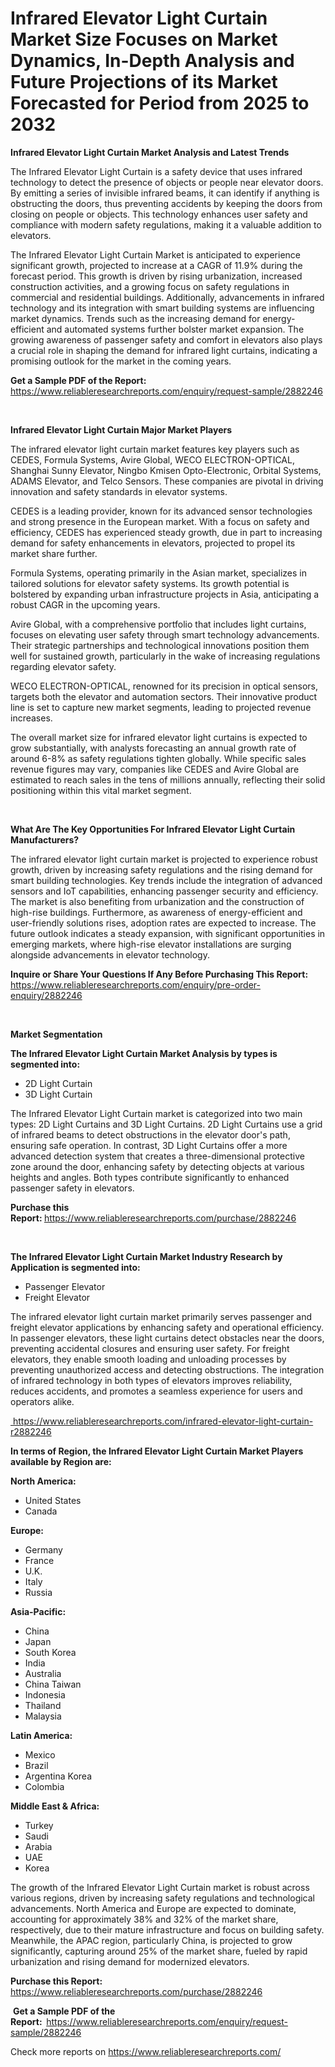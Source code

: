 <p><h1>Infrared Elevator Light Curtain Market Size Focuses on Market Dynamics, In-Depth Analysis and Future Projections of its Market Forecasted for Period from 2025 to 2032</h1></p><p><strong>Infrared Elevator Light Curtain Market Analysis and Latest Trends</strong></p>
<p><p>The Infrared Elevator Light Curtain is a safety device that uses infrared technology to detect the presence of objects or people near elevator doors. By emitting a series of invisible infrared beams, it can identify if anything is obstructing the doors, thus preventing accidents by keeping the doors from closing on people or objects. This technology enhances user safety and compliance with modern safety regulations, making it a valuable addition to elevators.</p><p>The Infrared Elevator Light Curtain Market is anticipated to experience significant growth, projected to increase at a CAGR of 11.9% during the forecast period. This growth is driven by rising urbanization, increased construction activities, and a growing focus on safety regulations in commercial and residential buildings. Additionally, advancements in infrared technology and its integration with smart building systems are influencing market dynamics. Trends such as the increasing demand for energy-efficient and automated systems further bolster market expansion. The growing awareness of passenger safety and comfort in elevators also plays a crucial role in shaping the demand for infrared light curtains, indicating a promising outlook for the market in the coming years.</p></p>
<p><strong>Get a Sample PDF of the Report:&nbsp;</strong> <a href="https://www.reliableresearchreports.com/enquiry/request-sample/2882246?utm_campaign=2253&utm_medium=2&utm_source=Github&utm_content=ia&utm_term=13032025&utm_id=infrared-elevator-light-curtain">https://www.reliableresearchreports.com/enquiry/request-sample/2882246</a></p>
<p>&nbsp;</p>
<p><strong>Infrared Elevator Light Curtain Major Market Players</strong></p>
<p><p>The infrared elevator light curtain market features key players such as CEDES, Formula Systems, Avire Global, WECO ELECTRON-OPTICAL, Shanghai Sunny Elevator, Ningbo Kmisen Opto-Electronic, Orbital Systems, ADAMS Elevator, and Telco Sensors. These companies are pivotal in driving innovation and safety standards in elevator systems.</p><p>CEDES is a leading provider, known for its advanced sensor technologies and strong presence in the European market. With a focus on safety and efficiency, CEDES has experienced steady growth, due in part to increasing demand for safety enhancements in elevators, projected to propel its market share further.</p><p>Formula Systems, operating primarily in the Asian market, specializes in tailored solutions for elevator safety systems. Its growth potential is bolstered by expanding urban infrastructure projects in Asia, anticipating a robust CAGR in the upcoming years. </p><p>Avire Global, with a comprehensive portfolio that includes light curtains, focuses on elevating user safety through smart technology advancements. Their strategic partnerships and technological innovations position them well for sustained growth, particularly in the wake of increasing regulations regarding elevator safety.</p><p>WECO ELECTRON-OPTICAL, renowned for its precision in optical sensors, targets both the elevator and automation sectors. Their innovative product line is set to capture new market segments, leading to projected revenue increases.</p><p>The overall market size for infrared elevator light curtains is expected to grow substantially, with analysts forecasting an annual growth rate of around 6-8% as safety regulations tighten globally. While specific sales revenue figures may vary, companies like CEDES and Avire Global are estimated to reach sales in the tens of millions annually, reflecting their solid positioning within this vital market segment.</p></p>
<p>&nbsp;</p>
<p><strong>What Are The Key Opportunities For Infrared Elevator Light Curtain Manufacturers?</strong></p>
<p><p>The infrared elevator light curtain market is projected to experience robust growth, driven by increasing safety regulations and the rising demand for smart building technologies. Key trends include the integration of advanced sensors and IoT capabilities, enhancing passenger security and efficiency. The market is also benefiting from urbanization and the construction of high-rise buildings. Furthermore, as awareness of energy-efficient and user-friendly solutions rises, adoption rates are expected to increase. The future outlook indicates a steady expansion, with significant opportunities in emerging markets, where high-rise elevator installations are surging alongside advancements in elevator technology.</p></p>
<p><strong>Inquire or Share Your Questions If Any Before Purchasing This Report:</strong> <a href="https://www.reliableresearchreports.com/enquiry/pre-order-enquiry/2882246?utm_campaign=2253&utm_medium=2&utm_source=Github&utm_content=ia&utm_term=13032025&utm_id=infrared-elevator-light-curtain">https://www.reliableresearchreports.com/enquiry/pre-order-enquiry/2882246</a></p>
<p>&nbsp;</p>
<p><strong>Market Segmentation</strong></p>
<p><strong>The Infrared Elevator Light Curtain Market Analysis by types is segmented into:</strong></p>
<p><ul><li>2D Light Curtain</li><li>3D Light Curtain</li></ul></p>
<p><p>The Infrared Elevator Light Curtain market is categorized into two main types: 2D Light Curtains and 3D Light Curtains. 2D Light Curtains use a grid of infrared beams to detect obstructions in the elevator door's path, ensuring safe operation. In contrast, 3D Light Curtains offer a more advanced detection system that creates a three-dimensional protective zone around the door, enhancing safety by detecting objects at various heights and angles. Both types contribute significantly to enhanced passenger safety in elevators.</p></p>
<p><strong>Purchase this Report:&nbsp;</strong><a href="https://www.reliableresearchreports.com/purchase/2882246?utm_campaign=2253&utm_medium=2&utm_source=Github&utm_content=ia&utm_term=13032025&utm_id=infrared-elevator-light-curtain">https://www.reliableresearchreports.com/purchase/2882246</a></p>
<p>&nbsp;</p>
<p><strong>The Infrared Elevator Light Curtain Market Industry Research by Application is segmented into:</strong></p>
<p><ul><li>Passenger Elevator</li><li>Freight Elevator</li></ul></p>
<p><p>The infrared elevator light curtain market primarily serves passenger and freight elevator applications by enhancing safety and operational efficiency. In passenger elevators, these light curtains detect obstacles near the doors, preventing accidental closures and ensuring user safety. For freight elevators, they enable smooth loading and unloading processes by preventing unauthorized access and detecting obstructions. The integration of infrared technology in both types of elevators improves reliability, reduces accidents, and promotes a seamless experience for users and operators alike.</p></p>
<p><a href="https://www.reliableresearchreports.com/infrared-elevator-light-curtain-r2882246?utm_campaign=2253&utm_medium=2&utm_source=Github&utm_content=ia&utm_term=13032025&utm_id=infrared-elevator-light-curtain">&nbsp;https://www.reliableresearchreports.com/infrared-elevator-light-curtain-r2882246</a></p>
<p><strong>In terms of Region, the Infrared Elevator Light Curtain Market Players available by Region are:</strong></p>
<p>
    <p> <strong> North America: </strong>
        <ul>
            <li>United States</li>
            <li>Canada</li>
        </ul>
        </p> 
    <p> <strong> Europe: </strong>
        <ul>
            <li>Germany</li>
            <li>France</li>
            <li>U.K.</li>
            <li>Italy</li>
            <li>Russia</li>
        </ul>
        </p> 
    <p> <strong> Asia-Pacific: </strong>
        <ul>
            <li>China</li>
            <li>Japan</li>
            <li>South Korea</li>
            <li>India</li>
            <li>Australia</li>
            <li>China Taiwan</li>
            <li>Indonesia</li>
            <li>Thailand</li>
            <li>Malaysia</li>
        </ul>
        </p> 
    <p> <strong> Latin America: </strong>
        <ul>
            <li>Mexico</li>
            <li>Brazil</li>
            <li>Argentina Korea</li>
            <li>Colombia</li>
        </ul>
        </p> 
    <p> <strong> Middle East & Africa: </strong>
        <ul>
            <li>Turkey</li>
            <li>Saudi</li>
            <li>Arabia</li>
            <li>UAE</li>
            <li>Korea</li>
        </ul>
    </p>
    </p>
<p><p>The growth of the Infrared Elevator Light Curtain market is robust across various regions, driven by increasing safety regulations and technological advancements. North America and Europe are expected to dominate, accounting for approximately 38% and 32% of the market share, respectively, due to their mature infrastructure and focus on building safety. Meanwhile, the APAC region, particularly China, is projected to grow significantly, capturing around 25% of the market share, fueled by rapid urbanization and rising demand for modernized elevators.</p></p>
<p><strong>Purchase this Report: </strong><a href="https://www.reliableresearchreports.com/purchase/2882246?utm_campaign=2253&utm_medium=2&utm_source=Github&utm_content=ia&utm_term=13032025&utm_id=infrared-elevator-light-curtain">https://www.reliableresearchreports.com/purchase/2882246</a></p>
<p>&nbsp;<strong>Get a Sample PDF of the Report:&nbsp;&nbsp;</strong><a href="https://www.reliableresearchreports.com/enquiry/request-sample/2882246?utm_campaign=2253&utm_medium=2&utm_source=Github&utm_content=ia&utm_term=13032025&utm_id=infrared-elevator-light-curtain">https://www.reliableresearchreports.com/enquiry/request-sample/2882246</a></p>
<p><strong></strong></p>
<p>Check more reports on <a href="https://www.reliableresearchreports.com/?utm_campaign=2253&utm_medium=2&utm_source=Github&utm_content=ia&utm_term=13032025&utm_id=infrared-elevator-light-curtain">https://www.reliableresearchreports.com/</a></p>